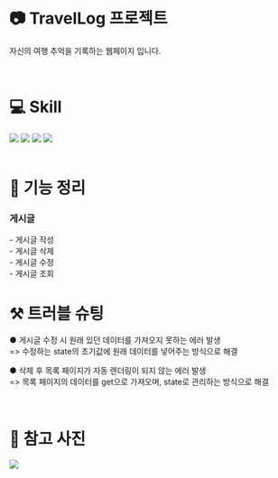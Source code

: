 <h1 align="left">📷 TravelLog 프로젝트</h1>
<p>자신의 여행 추억을 기록하는 웹페이지 입니다.</p></br>
<h1>💻 Skill </h1>
<div>
   <img src="https://img.shields.io/badge/React-61DAFB?style=flat&logo=React&logoColor=white"/>
   <img src="https://img.shields.io/badge/React Query-FF4154?style=flat&logo=React Query&logoColor=white"/>
   <img src="https://img.shields.io/badge/Redux-FF5314?style=flat&logo=Redux&logoColor=white"/>   
   <img src="https://img.shields.io/badge/Styledcomponents-1572B4?style=flat&logo=Styledcomponents&logoColor=white"/>
   </div></br>
   <h1>📌 기능 정리</h1>
<h3>게시글</h3>
   - 게시글 작성 </br>
   - 게시글 삭제 </br>
   - 게시글 수정 </br>
   - 게시글 조회  </br>
   <h1>⚒ 트러블 슈팅</h1>
   <p>● 게시글 수정 시 원래 있던 데이터를 가져오지 못하는 에러 발생</br>
      => 수정하는 state의 초기값에 원래 데이터를 넣어주는 방식으로 해결 </P>
         <p>● 삭제 후 목록 페이지가 자동 렌더링이 되지 않는 에러 발생</br>
      => 목록 페이지의 데이터를 get으로 가져오며, state로 관리하는 방식으로 해결 </P></br>
      <h1>💎 참고 사진</h1>
      <img src="https://velog.velcdn.com/images/lionloopy/post/5ea9728e-5416-49dc-a8f4-033d13cc933e/image.png"/>
